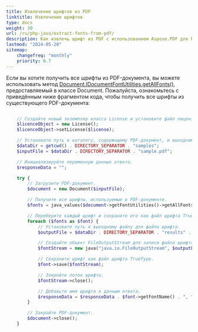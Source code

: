 ```yaml
---
title: Извлечение шрифтов из PDF
linktitle: Извлечение шрифтов
type: docs
weight: 30
url: /ru/php-java/extract-fonts-from-pdf/
description: Как извлечь шрифт из PDF с использованием Aspose.PDF для PHP
lastmod: "2024-05-20"
sitemap:
    changefreq: "monthly"
    priority: 0.7
---
```


Если вы хотите получить все шрифты из PDF-документа, вы можете использовать метод [Document.IDocumentFontUtilities.getAllFonts()](https://reference.aspose.com/pdf/java/com.aspose.pdf/document/#getFontUtilities--), предоставляемый в классе Document.
Пожалуйста, ознакомьтесь с приведённым ниже фрагментом кода, чтобы получить все шрифты из существующего PDF-документа:

```php

    // Создайте новый экземпляр класса License и установите файл лицензии.
    $licenceObject = new License();
    $licenceObject->setLicense($license);

    // Установите путь к каталогу, содержащему PDF-документ, и выходному каталогу для извлечённых шрифтов.
    $dataDir = getcwd() . DIRECTORY_SEPARATOR . "samples";
    $inputFile = $dataDir . DIRECTORY_SEPARATOR . "sample.pdf";

    // Инициализируйте переменную данных ответа.
    $responseData = "";

    try {
        // Загрузите PDF-документ.
        $document = new Document($inputFile);

        // Получите все шрифты, используемые в PDF-документе.
        $fonts = java_values($document->getFontUtilities()->getAllFonts());

        // Переберите каждый шрифт и сохраните его как файл шрифта TrueType.
        foreach ($fonts as $font) {
            // Установите путь к выходному файлу для файла шрифта.
            $outputFile = $dataDir . DIRECTORY_SEPARATOR . "results" . DIRECTORY_SEPARATOR . $font->getFontName() . ".ttf";

            // Создайте объект FileOutputStream для записи файла шрифта.
            $fontStream = new java("java.io.FileOutputStream", $outputFile);

            // Сохраните шрифт как файл шрифта TrueType.
            $font->save($fontStream);

            // Закройте поток шрифта.
            $fontStream->close();

            // Добавьте имя шрифта к данным ответа.
            $responseData = $responseData . $font->getFontName() . ", ";
        }

        // Закройте PDF-документ.
        $document->close();
    }
```